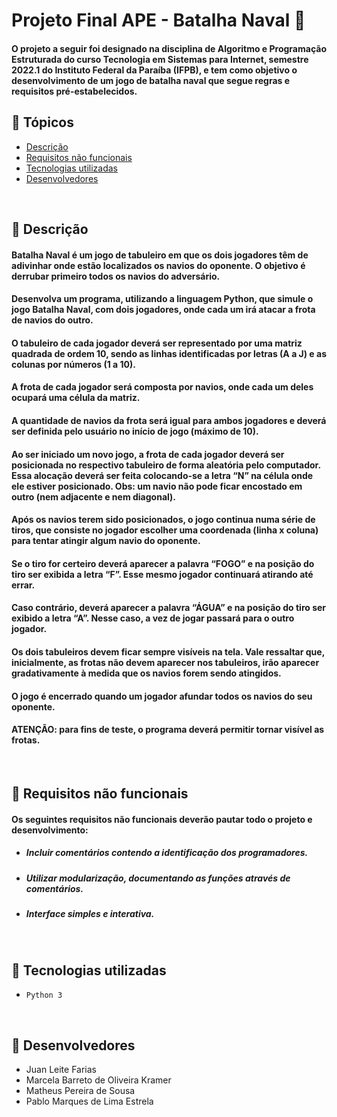 # Projeto Final APE - Batalha Naval :ship:
#### O projeto a seguir foi designado na disciplina de Algoritmo e Programação Estruturada do curso Tecnologia em Sistemas para Internet, semestre 2022.1 do Instituto Federal da Paraíba (IFPB), e tem como objetivo o desenvolvimento de um jogo de batalha naval que segue regras e requisitos pré-estabelecidos.

## :pushpin: Tópicos
* [Descrição](#descrição)
* [Requisitos não funcionais](#requisitos-não-funcionais)
* [Tecnologias utilizadas](#tecnologias-utilizadas)
* [Desenvolvedores](#desenvolvedores)

&nbsp;

<a id=descrição></a>
## :pencil: Descrição
#### Batalha Naval é um jogo de tabuleiro em que os dois jogadores têm de adivinhar onde estão localizados os navios do oponente. O objetivo é derrubar primeiro todos os navios do adversário. 
#### Desenvolva um programa, utilizando a linguagem Python, que simule o jogo Batalha Naval, com dois jogadores, onde cada um irá atacar a frota de navios do outro. 
#### O tabuleiro de cada jogador deverá ser representado por uma matriz quadrada de ordem 10, sendo as linhas identificadas por letras (A a J) e as colunas por números (1 a 10). 
#### A frota de cada jogador será composta por navios, onde cada um deles ocupará uma célula da matriz.
#### A quantidade de navios da frota será igual para ambos jogadores e deverá ser definida pelo usuário no início de jogo (máximo de 10). 
#### Ao ser iniciado um novo jogo, a frota de cada jogador deverá ser posicionada no respectivo tabuleiro de forma aleatória pelo computador. Essa alocação deverá ser feita colocando-se a letra “N” na célula onde ele estiver posicionado. Obs: um navio não pode ficar encostado em outro (nem adjacente e nem diagonal).
#### Após os navios terem sido posicionados, o jogo continua numa série de tiros, que consiste no jogador escolher uma coordenada (linha x coluna) para tentar atingir algum navio do oponente. 
#### Se o tiro for certeiro deverá aparecer a palavra “FOGO” e na posição do tiro ser exibida a letra “F”. Esse mesmo jogador continuará atirando até errar.
#### Caso contrário, deverá aparecer a palavra “ÁGUA” e na posição do tiro ser exibido a letra “A”. Nesse caso, a vez de jogar passará para o outro jogador. 
#### Os dois tabuleiros devem ficar sempre visíveis na tela. Vale ressaltar que, inicialmente, as frotas não devem aparecer nos tabuleiros, irão aparecer gradativamente à medida que os navios forem sendo atingidos.
#### O jogo é encerrado quando um jogador afundar todos os navios do seu oponente. 
#### ATENÇÃO: para fins de teste, o programa deverá permitir tornar visível as frotas.

&nbsp;

<a id=requisitos-não-funcionais></a>
## :notebook: Requisitos não funcionais
#### Os seguintes requisitos não funcionais deverão pautar todo o projeto e desenvolvimento: 
* ##### Incluir comentários contendo a identificação dos programadores.
* ##### Utilizar modularização, documentando as funções através de comentários.
* ##### Interface simples e interativa.

&nbsp;

<a id=tecnologias-utilizadas></a>
## :wrench: Tecnologias utilizadas
- ``Python 3``

&nbsp;

<a id=desenvolvedores></a>
## :raising_hand: Desenvolvedores
*  Juan Leite Farias
*  Marcela Barreto de Oliveira Kramer
*  Matheus Pereira de Sousa
*  Pablo Marques de Lima Estrela
